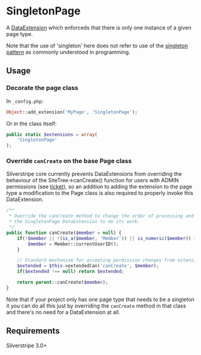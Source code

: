 SingletonPage
=============

A [DataExtension](http://docs.silverstripe.org/framework/en/reference/dataextension) which enforceds that there is only one instance of a given page type.

Note that the use of 'singleton' here does not refer to use of the [singleton pattern](http://en.wikipedia.org/wiki/Singleton_pattern) as commonly understood in 
programming.

Usage
-----

### Decorate the page class

In `_config.php`:

```php
Object::add_extension('MyPage', 'SingletonPage');
```

Or in the class itself:

```php
public static $extensions = array(
	'SingletonPage'
);
```

### Override `canCreate` on the base Page class
Silverstripe core currently prevents DataExtensions from overriding the behaviour of the SiteTree->canCreate() function for users with ADMIN permissions (see 
[ticket](http://open.silverstripe.org/ticket/7986)), so an addition to adding the extension to the page type a modification to the Page class is also required 
to properly invoke this DataExtension.

```php
/**
 * Override the canCreate method to change the order of processing and allow
 * the SingletonPage DataExtension to do its work.
 */
public function canCreate($member = null) {
	if(!$member || !(is_a($member, 'Member')) || is_numeric($member)) {
		$member = Member::currentUserID();
	}

	// Standard mechanism for accepting permission changes from extensions
	$extended = $this->extendedCan('canCreate', $member);
	if($extended !== null) return $extended;

	return parent::canCreate($member);
}
```

Note that if your project only has one page type that needs to be a singleton it you can do all this just by overriding the `canCreate` method in that class and
there's no need for a DataExtension at all.

Requirements
------------

Silverstripe 3.0+